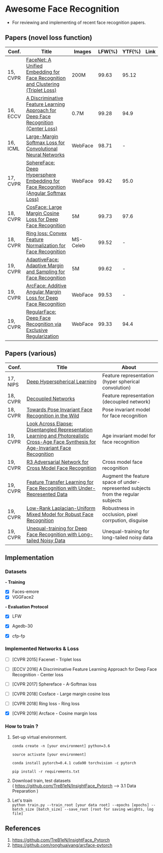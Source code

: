 # Awesome Face Recognition

* For reviewing and implementing of recent face recognition papers.





## Papers (novel loss function)

| Conf.    | Title                                                        | Images   | LFW(%) | YTF(%) | Link |
| -------- | ------------------------------------------------------------ | -------- | ------ | ------ | ---- |
| 15, CVPR | [FaceNet: A Unified Embedding for Face Recognition and Clustering (Triplet Loss)](https://arxiv.org/abs/1503.03832) | 200M     | 99.63  | 95.12  |      |
| 16, ECCV | [A Discriminative Feature Learning Approach for Deep Face Recognition (Center Loss)](https://ydwen.github.io/papers/WenECCV16.pdf) | 0.7M     | 99.28  | 94.9   |      |
| 16, ICML | [Large-Margin Softmax Loss for Convolutional Neural Networks](https://arxiv.org/pdf/1612.02295.pdf) | WebFace  | 98.71  | -      |      |
| 17, CVPR | [SphereFace: Deep Hypersphere Embedding for Face Recognition (Angular Softmax Loss)](https://arxiv.org/pdf/1704.08063.pdf) | WebFace  | 99.42  | 95.0   |      |
| 18, CVPR | [CosFace: Large Margin Cosine Loss for Deep Face Recognition](https://arxiv.org/pdf/1801.09414.pdf) | 5M       | 99.73  | 97.6   |      |
| 18, CVPR | [Ring loss: Convex Feature Normalization for Face Recognition](https://arxiv.org/pdf/1803.00130.pdf) | MS-Celeb | 99.52  | -      |      |
| 19, CVPR | [AdaptiveFace: Adaptive Margin and Sampling for Face Recognition](http://www.cbsr.ia.ac.cn/users/xiangyuzhu/papers/2019adaptiveface.pdf) | 5M       | 99.62  | -      |      |
| 19, CVPR | [ArcFace: Additive Angular Margin Loss for Deep Face Recognition](https://arxiv.org/pdf/1801.07698.pdf) | WebFace  | 99.53  | -      |      |
| 19, CVPR | [RegularFace: Deep Face Recognition via Exclusive Regularization](http://mftp.mmcheng.net/Papers/19cvprRegularFace.pdf) | WebFace  | 99.33  | 94.4   |      |

  

  

## Papers (various)

| Conf.    | Title                                                        | About                                                        |
| -------- | ------------------------------------------------------------ | ------------------------------------------------------------ |
| 17, NIPS | [Deep Hyperspherical Learning](https://arxiv.org/pdf/1711.03189.pdf) | Feature representation (hyper spherical convolution)         |
| 18, CVPR | [Decoupled Networks](https://arxiv.org/pdf/1804.08071.pdf)   | Feature representation (decoupled network)                   |
| 18, CVPR | [Towards Pose Invariant Face Recognition in the Wild](http://openaccess.thecvf.com/content_cvpr_2018/papers/Zhao_Towards_Pose_Invariant_CVPR_2018_paper.pdf) | Pose invariant model for face recognition                    |
| 19, CVPR | [Look Across Elapse: Disentangled Representation Learning and Photorealistic Cross-Age Face Synthesis for Age-Invariant Face Recognition](https://arxiv.org/pdf/1809.00338.pdf) | Age invariant model for face recognition                     |
| 19, CVPR | [R3 Adversarial Network for Cross Model Face Recognition](http://openaccess.thecvf.com/content_CVPR_2019/papers/Chen_R3_Adversarial_Network_for_Cross_Model_Face_Recognition_CVPR_2019_paper.pdf) | Cross model face recognition                                 |
| 19, CVPR | [Feature Transfer Learning for Face Recognition with Under-Represented Data](http://cvlab.cse.msu.edu/pdfs/Yin_Yu_Sohn_Liu_Chandraker_CVPR2019.pdf) | Augment the feature space of under-represented subjects from the regular subjects |
| 19, CVPR | [Low-Rank Laplacian-Uniform Mixed Model for Robust Face Recognition](http://openaccess.thecvf.com/content_CVPR_2019/papers/Dong_Low-Rank_Laplacian-Uniform_Mixed_Model_for_Robust_Face_Recognition_CVPR_2019_paper.pdf) | Robustness in occlusion, pixel corrpution, disguise          |
| 19, CVPR | [Unequal-training for Deep Face Recognition with Long-tailed Noisy Data](http://openaccess.thecvf.com/content_CVPR_2019/papers/Zhong_Unequal-Training_for_Deep_Face_Recognition_With_Long-Tailed_Noisy_Data_CVPR_2019_paper.pdf) | Unequal-training for long-tailed noisy data                  |

  




## Implementation 

### Datasets

**- Training**

- [x] Faces-emore
- [x] VGGFace2

**- Evaluation Protocol**

- [x] LFW
- [x] Agedb-30
- [x] cfp-fp



### Implemented Networks & Loss

- [ ] [CVPR 2015] Facenet - Triplet loss 
- [ ] [ECCV 2016] A Discriminative Feature Learning Approach for Deep Face Recognition - Center loss
- [ ] [CVPR 2017] Sphereface - A-Softmax loss
- [ ] [CVPR 2018] Cosface - Large margin cosine loss
- [ ] [CVPR 2018] Ring loss - Ring loss
- [x] [CVPR 2019] Arcface - Cosine margin loss



### How to train ?

1. Set-up virtual environment.  

   ```
   conda create -n [your environment] python=3.6
   
   source activate [your environment]
   
   conda install pytorch=0.4.1 cuda90 torchvision -c pytorch
   
   pip install -r requirements.txt
   ```


2. Download train, test datasets  
   ( https://github.com/TreB1eN/InsightFace_Pytorch —> 3.1 Data Preparation )

3. Let's train  
   `python train.py --train_root [your data root] --epochs [epochs] --batch_size [batch_size] --save_root [root for saving weights, log file]`



## References

1. <https://github.com/TreB1eN/InsightFace_Pytorch>
2. https://github.com/ronghuaiyang/arcface-pytorch